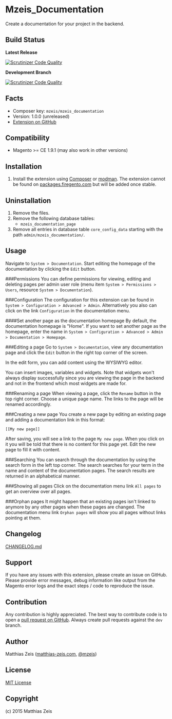 Mzeis_Documentation
=====================
Create a documentation for your project in the backend.

Build Status
---
**Latest Release**

[![Scrutinizer Code Quality](https://scrutinizer-ci.com/g/mzeis/Mzeis_Documentation/badges/quality-score.png?b=master)](https://scrutinizer-ci.com/g/mzeis/Mzeis_Documentation/?branch=master)
 
**Development Branch**

[![Scrutinizer Code Quality](https://scrutinizer-ci.com/g/mzeis/Mzeis_Documentation/badges/quality-score.png?b=dev)](https://scrutinizer-ci.com/g/mzeis/Mzeis_Documentation/?branch=dev)


Facts
-----
- Composer key: `mzeis/mzeis_documentation`
- Version: 1.0.0 (unreleased)
- [Extension on GitHub](https://github.com/mzeis/Mzeis_Documentation)

Compatibility
-------------
- Magento >= CE 1.9.1 (may also work in other versions)

Installation
------------
1. Install the extension using [Composer](https://getcomposer.org/) or
[modman](https://github.com/colinmollenhour/modman). The extension cannot be found on
[packages.firegento.com](http://packages.firegento.com) but will be added once stable. 

Uninstallation
--------------
1. Remove the files.
2. Remove the following database tables:
    * `mzeis_documentation_page`
3. Remove all entries in database table `core_config_data` starting with the path `admin/mzeis_documentation/`.

Usage
-----
Navigate to `System > Documentation`. Start editing the homepage of the documentation by clicking the `Edit` button.

###Permissions
You can define permissions for viewing, editing and deleting pages per admin user role (menu item
`System > Permissions > Users`, resource `System > Documentation`).

###Configuration
The configuration for this extension can be found in `System > Configuration > Advanced > Admin`. Alternatively you also
can click on the link `Configuration` in the documentation menu.

####Set another page as the documentation homepage
By default, the documentation homepage is "Home". If you want to set another page as the homepage, enter the name in
`System > Configuration > Advanced > Admin > Documentation > Homepage`.

###Editing a page
Go to `System > Documentation`, view any documentation page and click the `Edit` button
in the right top corner of the screen.

In the edit form, you can add content using the WYSIWYG editor.

You can insert images, variables and widgets. Note that widgets won't always display successfully
since you are viewing the page in the backend and not in the frontend which most widgets are made
for.

###Renaming a page
When viewing a page, click the `Rename` button in the top right corner. Choose a unique page name.
The links to the page will be renamed accordingly.

###Creating a new page
You create a new page by editing an existing page and adding a documentation link in this format:

    [[My new page]]

After saving, you will see a link to the page `My new page`. When you click on it you will be told
that there is no content for this page yet. Edit the new page to fill it with content.

###Searching
You can search through the documentation by using the search form in the left top corner. The
search searches for your term in the name and content of the documentation pages. The search
results are returned in an alphabetical manner.
 
###Showing all pages
Click on the documentation menu link `All pages` to get an overview over all pages.
 
###Orphan pages
It might happen that an existing pages isn't linked to anymore by any other pages when these
pages are changed. The documentation menu link `Orphan pages` will show you all pages without
links pointing at them.

Changelog
---------
[CHANGELOG.md](CHANGELOG.md)

Support
-------
If you have any issues with this extension, please create an issue on GitHub.
Please provide error messages, debug information like output from the Magento
error logs and the exact steps / code to reproduce the issue.

Contribution
------------
Any contribution is highly appreciated. The best way to contribute code is to
open a [pull request on GitHub](https://help.github.com/articles/using-pull-requests).
Always create pull requests against the `dev` branch.

Author
------
Matthias Zeis ([matthias-zeis.com](http://www.matthias-zeis.com), [@mzeis](https://twitter.com/mzeis))

License
-------
[MIT License](LICENSE.md)

Copyright
---------
(c) 2015 Matthias Zeis
